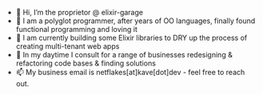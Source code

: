 - 👋 Hi, I’m the proprietor @ elixir-garage
- 👀 I am a polyglot programmer, after years of OO languages, finally found functional programming and loving it
- 🌱 I am currently building some Elixir libraries to DRY up the process of creating multi-tenant web apps
- 💞️ In my daytime I consult for a range of businesses redesigning & refactoring code bases & finding solutions 
- 📫 My business email is netflakes[at]kave[dot]dev - feel free to reach out.

<!---
elixir-garage/elixir-garage is a ✨ special ✨ repository because its `README.md` (this file) appears on your GitHub profile.
You can click the Preview link to take a look at your changes.
--->
